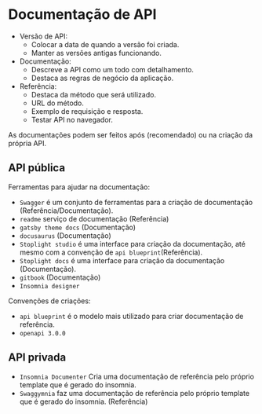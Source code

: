 # Documentação de API

- Versão de API:
  - Colocar a data de quando a versão foi criada.
  - Manter as versões antigas funcionando.
- Documentação:
  - Descreve a API como um todo com detalhamento.
  - Destaca as regras de negócio da aplicação.
- Referência:
  - Destaca da método que será utilizado.
  - URL do método.
  - Exemplo de requisição e resposta.
  - Testar API no navegador.

As documentações podem ser feitos após (recomendado) ou na criação da própria API.

## API pública

Ferramentas para ajudar na documentação:

- `Swagger` é um conjunto de ferramentas para a criação de documentação (Referência/Documentação).
- `readme` serviço de documentação (Referência)
- `gatsby theme docs` (Documentação)
- `docusaurus` (Documentação)
- `Stoplight studio` é uma interface para criação da documentação, até mesmo com a convenção de `api blueprint`(Referência).
- `Stoplight docs` é uma interface para criação da documentação (Documentação).
- `gitbook` (Documentação)
- `Insomnia designer`

Convenções de criações:

- `api blueprint` é o modelo mais utilizado para criar documentação de referência.
- `openapi 3.0.0`

## API privada

- `Insomnia Documenter` Cria uma documentação de referência pelo próprio template que é gerado do insomnia.
- `Swaggymnia` faz uma documentação de referência pelo próprio template que é gerado do insomnia. (Referência)
